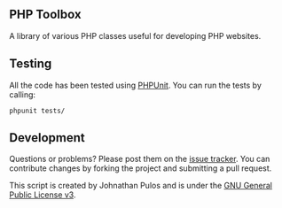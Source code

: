 PHP Toolbox
-----------

A library of various PHP classes useful for developing PHP websites.

Testing
-------

All the code has been tested using [PHPUnit](www.phpunit.de).  You can run the tests by calling:

`phpunit tests/`

Development
-----------

Questions or problems? Please post them on the [issue tracker](https://github.com/codemis/php_toolbox/issues). You can contribute changes by forking the project and submitting a pull request.

This script is created by Johnathan Pulos and is under the [GNU General Public License v3](http://www.gnu.org/licenses/gpl-3.0-standalone.html).